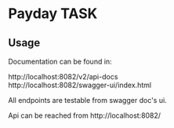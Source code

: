 # Payday TASK


## Usage
Documentation can be found in:

http://localhost:8082/v2/api-docs \
http://localhost:8082/swagger-ui/index.html

All endpoints are testable from swagger doc's ui.


Api can be reached from http://localhost:8082/<ENDPOINT>